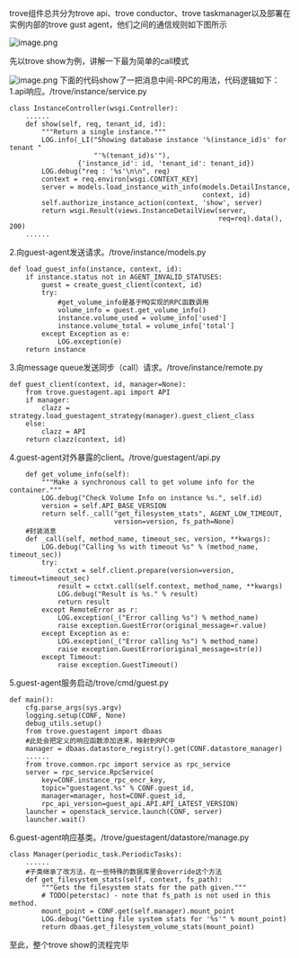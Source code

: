 trove组件总共分为trove api、trove conductor、trove taskmanager以及部署在实例内部的trove gust agent，他们之间的通信规则如下图所示

![image.png](https://github.com/jwongzblog/myblog/blob/master/openstack/trove-arch1.png)

先以trove show为例，讲解一下最为简单的call模式

![image.png](https://github.com/jwongzblog/myblog/blob/master/openstack/trove-arch2.png)
下面的代码show了一把消息中间-RPC的用法，代码逻辑如下：
1.api响应。/trove/instance/service.py
```
class InstanceController(wsgi.Controller):
    ......
    def show(self, req, tenant_id, id):
        """Return a single instance."""
        LOG.info(_LI("Showing database instance '%(instance_id)s' for tenant "
                     "'%(tenant_id)s'"),
                 {'instance_id': id, 'tenant_id': tenant_id})
        LOG.debug("req : '%s'\n\n", req)
        context = req.environ[wsgi.CONTEXT_KEY]
        server = models.load_instance_with_info(models.DetailInstance,
                                                context, id)
        self.authorize_instance_action(context, 'show', server)
        return wsgi.Result(views.InstanceDetailView(server,
                                                    req=req).data(), 200)
    ......
```
2.向guest-agent发送请求。/trove/instance/models.py
```
def load_guest_info(instance, context, id):
    if instance.status not in AGENT_INVALID_STATUSES:
        guest = create_guest_client(context, id)
        try:
            #get_volume_info是基于MQ实现的RPC函数调用
            volume_info = guest.get_volume_info()
            instance.volume_used = volume_info['used']
            instance.volume_total = volume_info['total']
        except Exception as e:
            LOG.exception(e)
    return instance
```
3.向message queue发送同步（call）请求。/trove/instance/remote.py
```
def guest_client(context, id, manager=None):
    from trove.guestagent.api import API
    if manager:
        clazz = strategy.load_guestagent_strategy(manager).guest_client_class
    else:
        clazz = API
    return clazz(context, id)

```
4.guest-agent对外暴露的client。/trove/guestagent/api.py
```
    def get_volume_info(self):
        """Make a synchronous call to get volume info for the container."""
        LOG.debug("Check Volume Info on instance %s.", self.id)
        version = self.API_BASE_VERSION
        return self._call("get_filesystem_stats", AGENT_LOW_TIMEOUT,
                          version=version, fs_path=None)
    #封装消息
    def _call(self, method_name, timeout_sec, version, **kwargs):
        LOG.debug("Calling %s with timeout %s" % (method_name, timeout_sec))
        try:
            cctxt = self.client.prepare(version=version, timeout=timeout_sec)
            result = cctxt.call(self.context, method_name, **kwargs)
            LOG.debug("Result is %s." % result)
            return result
        except RemoteError as r:
            LOG.exception(_("Error calling %s") % method_name)
            raise exception.GuestError(original_message=r.value)
        except Exception as e:
            LOG.exception(_("Error calling %s") % method_name)
            raise exception.GuestError(original_message=str(e))
        except Timeout:
            raise exception.GuestTimeout()
```
5.guest-agent服务启动/trove/cmd/guest.py
```
def main():
    cfg.parse_args(sys.argv)
    logging.setup(CONF, None)
    debug_utils.setup()
    from trove.guestagent import dbaas
    #此处会把定义的响应函数添加进来，映射到RPC中
    manager = dbaas.datastore_registry().get(CONF.datastore_manager)
    ......
    from trove.common.rpc import service as rpc_service
    server = rpc_service.RpcService(
        key=CONF.instance_rpc_encr_key,
        topic="guestagent.%s" % CONF.guest_id,
        manager=manager, host=CONF.guest_id,
        rpc_api_version=guest_api.API.API_LATEST_VERSION)
    launcher = openstack_service.launch(CONF, server)
    launcher.wait()
```
6.guest-agent响应基类。/trove/guestagent/datastore/manage.py
```
class Manager(periodic_task.PeriodicTasks):
    ......
    #子类继承了改方法，在一些特殊的数据库里会override这个方法
    def get_filesystem_stats(self, context, fs_path):
        """Gets the filesystem stats for the path given."""
        # TODO(peterstac) - note that fs_path is not used in this method.
        mount_point = CONF.get(self.manager).mount_point
        LOG.debug("Getting file system stats for '%s'" % mount_point)
        return dbaas.get_filesystem_volume_stats(mount_point)
```
至此，整个trove show的流程完毕
